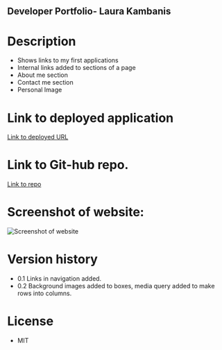 ## Developer Portfolio- Laura Kambanis

# Description 
* Shows links to my first applications
* Internal links added to sections of a page
* About me section
* Contact me section
* Personal Image

# Link to deployed application

[Link to deployed URL](https://laura-kam.github.io/AssignmentTwo/)

# Link to Git-hub repo.

[Link to repo](https://github.com/Laura-Kam/AssignmentTwo)

# Screenshot of website:

![Screenshot of website](/laurakambanis/screenshotwebsite.png)


# Version history

* 0.1 Links in navigation added.
* 0.2 Background images added to boxes, media query added to make rows into columns.

# License

* MIT

